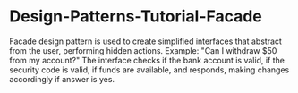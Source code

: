 # Design-Patterns-Tutorial-Facade
Facade design pattern is used to create simplified interfaces that abstract from the user, performing hidden actions. Example: "Can I withdraw $50 from my account?" The interface checks if the bank account is valid, if the security code is valid, if funds are available, and responds, making changes accordingly if answer is yes.
